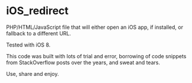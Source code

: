 # iOS_redirect
PHP/HTML/JavaScript file that will either open an iOS app, if installed, or fallback to a different URL.

Tested with iOS 8.

This code was built with lots of trial and error, borrowing of code snippets from StackOverflow posts over the years, and sweat and tears.

Use, share and enjoy.
